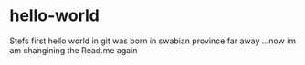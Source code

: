 # hello-world
Stefs first hello world in git
was born in swabian province far away
...now im am changining the Read.me again
